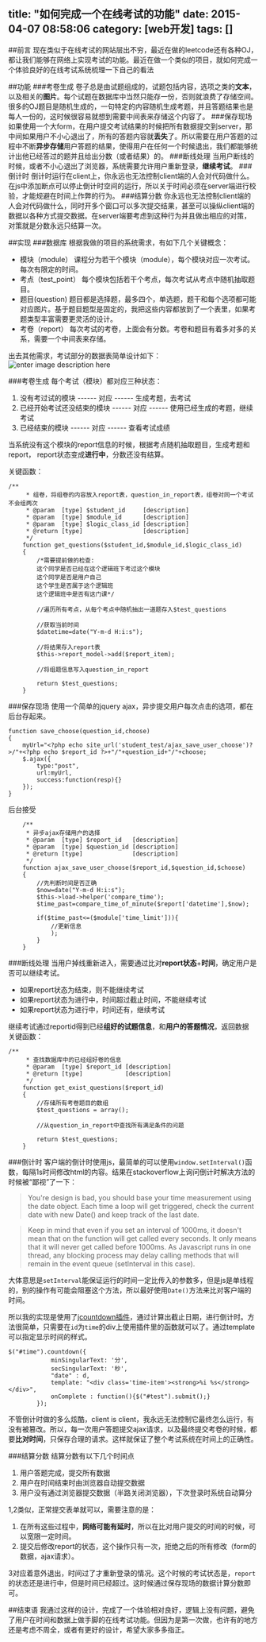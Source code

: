 title: "如何完成一个在线考试的功能"
date: 2015-04-07 08:58:06
category: [web开发]
tags: []
---
##前言
现在类似于在线考试的网站层出不穷，最近在做的leetcode还有各种OJ，都让我们能够在网络上实现考试的功能。最近在做一个类似的项目，就如何完成一个体验良好的在线考试系统梳理一下自己的看法

##功能
###考卷生成
卷子总是由试题组成的，试题包括内容，选项之类的**文本**，以及相关的**图片**。每个试题在数据库中当然只能存一份，否则就浪费了存储空间。很多的OJ题目是随机生成的，一句特定的内容随机生成考题，并且答题结果也是每人一份的，这时候很容易就想到需要中间表来存储这个内容了。
###保存现场
如果使用一个大form，在用户提交考试结果的时候把所有数据提交到server，那中间如果用户不小心退出了，所有的答题内容就**丢失**了。所以需要在用户答题的过程中不断**异步存储**用户答题的结果，使得用户在任何一个时候退出，我们都能够统计出他已经答过的题并且给出分数（或者结果）的。
###断线处理
当用户断线的时候，或者不小心退出了浏览器，系统需要允许用户重新登录，**继续考试**。
###倒计时
倒计时运行在client上，你永远也无法控制client端的人会对代码做什么。在js中添加断点可以停止倒计时空间的运行，所以关于时间必须在server端进行校验，才能规避在时间上作弊的行为。
###结算分数
你永远也无法控制client端的人会对代码做什么，同时开多个窗口可以多次提交结果，甚至可以操纵client端的数据以各种方式提交数据。在server端要考虑到这种行为并且做出相应的对策，对策就是分数永远只结算一次。

##实现
###数据库
根据我做的项目的系统需求，有如下几个关键概念：
*   模块（module）
课程分为若干个模块（module），每个模块对应一次考试。每次有限定的时间。
* 考点（test_point）
每个模块包括若干个考点，每次考试从考点中随机抽取题目。
* 题目(question)
题目都是选择题，最多四个，单选题，题干和每个选项都可能对应图片。基于题目题型是固定的，我把这些内容都放到了一个表里，如果考题类型丰富需要更灵活的设计。
* 考卷（report）
每次考试的考卷，上面会有分数。考卷和题目有着多对多的关系，需要一个中间表来存储。

出去其他需求，考试部分的数据表简单设计如下：
![enter image description here](http://ww2.sinaimg.cn/mw690/4c2edcb7jw1eqw7h465uvj20pz0ibgmo.jpg)

###考卷生成
每个考试（模块）都对应三种状态：
1. 没有考过试的模块 ------ 对应 ------ 生成考题，去考试
2. 已经开始考试还没结束的模块 ------ 对应 ------ 使用已经生成的考题，继续考试
3. 已经结束的模块 ------ 对应 ------ 查看考试成绩

当系统没有这个模块的report信息的时候，根据考点随机抽取题目，生成考题和report，
report状态变成**进行中**，分数还没有结算。

关键函数：

```
/**
     * 组卷，将组卷的内容放入report表，question_in_report表，组卷对同一个考试不会组两次
     * @param  [type] $student_id     [description]
     * @param  [type] $module_id      [description]
     * @param  [type] $logic_class_id [description]
     * @return [type]                 [description]
     */
    function get_questions($student_id,$module_id,$logic_class_id)
    {
        /*需要提前做的检查:
        这个同学是否已经在这个逻辑班下考过这个模块
        这个同学是否是用户自己
        这个学生是否属于这个逻辑班
        这个逻辑班中是否有这门课*/
        
        //遍历所有考点，从每个考点中随机抽出一道题存入$test_questions

        //获取当前时间
        $datetime=date("Y-m-d H:i:s");
        
        //将结果存入report表
        $this->report_model->add($report_item);
        
        //将组题信息写入question_in_report 
        
        return $test_questions;
    }
```



###保存现场
使用一个简单的jquery ajax，异步提交用户每次点击的选项，都在后台存起来。

```
function save_choose(question_id,choose)
{
    myUrl="<?php echo site_url('student_test/ajax_save_user_choose')?>/"+<?php echo $report_id ?>+"/"+question_id+"/"+choose;
    $.ajax({
        type:"post",
        url:myUrl,
        success:function(resp){}
    });
}
```
后台接受

```
    /**
     * 异步ajax存储用户的选择
     * @param  [type] $report_id   [description]
     * @param  [type] $question_id [description]
     * @return [type]              [description]
     */
    function ajax_save_user_choose($report_id,$question_id,$choose)
    {
        //先判断时间是否正确     
        $now=date("Y-m-d H:i:s");
        $this->load->helper('compare_time');
        $time_past=compare_time_of_minute($report['datetime'],$now);
        
        if($time_past<=($module['time_limit'])){
            //更新信息
            );  
        }
    }
```
###断线处理
当用户掉线重新进入，需要通过比对**report状态**+**时间**，确定用户是否可以继续考试。
-   如果report状态为结束，则不能继续考试
-   如果report状态为进行中，时间超过截止时间，不能继续考试
-   如果report状态为进行中，时间还有，继续考试

继续考试通过reportid得到已经**组好的试题信息**，和**用户的答题情况**，返回数据
关键函数：
```
/**
     * 查找数据库中的已经组好卷的信息
     * @param  [type] $report_id [description]
     * @return [type]            [description]
     */
    function get_exist_questions($report_id)
    {       
        //存储所有考卷题目的数组
        $test_questions = array();
        
        //从question_in_report中查找所有满足条件的问题
        
        return $test_questions;
    }
```
###倒计时
客户端的倒计时使用js，最简单的可以使用`window.setInterval()`函数，每隔1s时间修改html的内容。结果在stackoverflow上询问倒计时解决方法的时候被“鄙视”了一下：
> You're design is bad, you should base your time measurement using the date object. Each time a loop will get triggered, check the current date with new Date() and keep track of the last date.

> Keep in mind that even if you set an interval of 1000ms, it doesn't mean that on the function will get called every seconds. It only means that it will never get called before 1000ms. As Javascript runs in one thread, any blocking process may delay calling methods that will remain in the event queue (setInterval in this case).

大体意思是`setInterval`能保证运行的时间一定比传入的参数多，但是js是单线程的，别的操作有可能会阻塞这个方法，所以最好使用`Date()`方法来比对客户端的时间。

所以我的实现是使用了[jcountdown插件](https://github.com/tomgrohl/jCountdown)，通过计算出截止日期，进行倒计时。方法很简单，只需要在`id`为`time`的div上使用插件里的函数就可以了。通过template可以指定显示时间的样式。
```
$("#time").countdown({
            minSingularText: '分',
            secSingularText: '秒',
            "date" : d,
            template: "<div class='time-item'><strong>%i %s</strong></div>",
            onComplete : function(){$("#test").submit();}
        });
```

不管倒计时做的多么炫酷，client is client，我永远无法控制它最终怎么运行，有没有被篡改。所以，每一次用户答题提交ajax请求，以及最终提交考卷的时候，都要**比对时间**，只保存合理的请求。这样就保证了整个考试系统在时间上的正确性。

###结算分数
结算分数有以下几个时间点
1. 用户答题完成，提交所有数据
2. 用户在时间结束时由浏览器自动提交数据
3. 用户没有通过浏览器提交数据（半路关闭浏览器），下次登录时系统自动算分

1,2类似，正常提交表单就可以，需要注意的是：
1. 在所有这些过程中，**网络可能有延时**，所以在比对用户提交的时间的时候，可以宽限一定时间。
2. 提交后修改report的状态，这个操作只有一次，拒绝之后的所有修改（form的数据，ajax请求）。

3对应着意外退出，时间过了才重新登录的情况。这个时候的考试状态是，`report`的状态还是进行中，但是时间已经超过。这时候通过保存现场的数据计算分数即可。

##结束语
我通过这样的设计，完成了一个体验相对良好，逻辑上没有问题，避免了用户在时间和数据上做手脚的在线考试功能。但因为是第一次做，也许有的地方还是考虑不周全，或者有更好的设计，希望大家多多指正。
